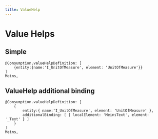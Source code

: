```yaml
---
title: ValueHelp
---
```


# Value Helps

## Simple

```cds
@Consumption.valueHelpDefinition: [
    {entity:{name:'I_UnitOfMeasure', element: 'UnitOfMeasure'}}
]
Meins,
```


## ValueHelp additional binding

```cds
@Consumption.valueHelpDefinition: [
    {
        entity:{ name:'I_UnitOfMeasure', element: 'UnitOfMeasure' },
        additionalBinding: [ { localElement: 'MeinsText', element: '_Text' } ]
    }
]
Meins,
```